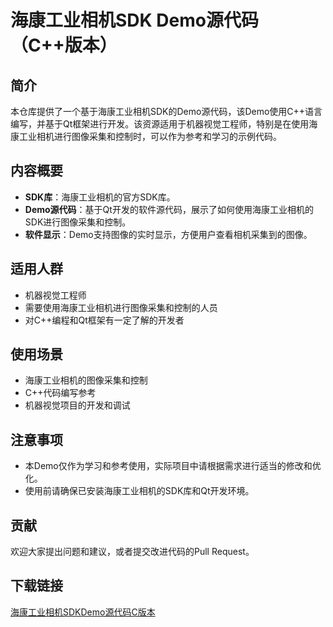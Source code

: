 # 海康工业相机SDK Demo源代码（C++版本）

## 简介

本仓库提供了一个基于海康工业相机SDK的Demo源代码，该Demo使用C++语言编写，并基于Qt框架进行开发。该资源适用于机器视觉工程师，特别是在使用海康工业相机进行图像采集和控制时，可以作为参考和学习的示例代码。

## 内容概要

- **SDK库**：海康工业相机的官方SDK库。
- **Demo源代码**：基于Qt开发的软件源代码，展示了如何使用海康工业相机的SDK进行图像采集和控制。
- **软件显示**：Demo支持图像的实时显示，方便用户查看相机采集到的图像。

## 适用人群

- 机器视觉工程师
- 需要使用海康工业相机进行图像采集和控制的人员
- 对C++编程和Qt框架有一定了解的开发者

## 使用场景

- 海康工业相机的图像采集和控制
- C++代码编写参考
- 机器视觉项目的开发和调试

## 注意事项

- 本Demo仅作为学习和参考使用，实际项目中请根据需求进行适当的修改和优化。
- 使用前请确保已安装海康工业相机的SDK库和Qt开发环境。

## 贡献

欢迎大家提出问题和建议，或者提交改进代码的Pull Request。

## 下载链接

[海康工业相机SDKDemo源代码C版本](https://pan.quark.cn/s/8840ddd82d51)